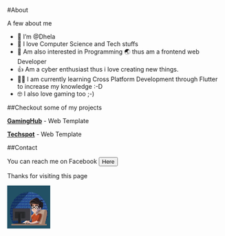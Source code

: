 #About

A few about me
- 👋 I’m @Dhela
- 🌱 I love Computer Science and Tech stuffs
- 👀 Am also interested in Programming 🌏 thus am a frontend web Developer
- 👍 Am a cyber enthusiast thus i love creating new things. 
- 👩‍💻 I am currently learning Cross Platform Development through Flutter to increase my knowledge :-D
- 🤓 I also love gaming too ;-)


##Checkout some of my projects

**[GamingHub](https://dhela19.github.io/GamingHub)** - Web Template

**[Techspot](https://dhela19.github.io/Techspot)** - Web Template
<br>



##Contact

You can reach me on Facebook <a href="https://m.facebook.com/dhela.frank"><button id="contact">Here</button></a>

Thanks for visiting this page

<div id="img_cont"><img src="./test.jpg" width=100cm height=100cm alt="Dhela Frank Avater representation" id="img1"></div>



<!---
Dhela19/Dhela19 is a ✨ special ✨ repository because its `README.md` (this file) appears on your GitHub profile.
You can click the Preview link to take a look at your changes.
--->
